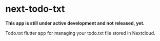 # next-todo-txt

**This app is still under active development and not released, yet.**

Todo.txt flutter app for managing your todo.txt file stored in Nextcloud.
